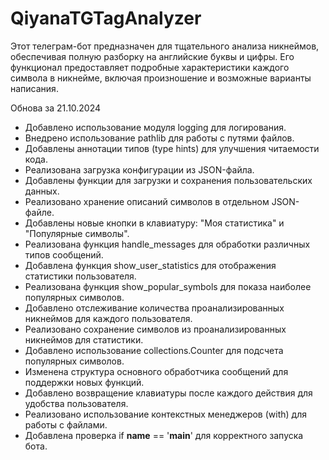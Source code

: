 # QiyanaTGTagAnalyzer
Этот телеграм-бот предназначен для тщательного анализа никнеймов, обеспечивая полную разборку на английские буквы и цифры. Его функционал предоставляет подробные характеристики каждого символа в никнейме, включая произношение и возможные варианты написания.

Обнова за 21.10.2024
- Добавлено использование модуля logging для логирования.
- Внедрено использование pathlib для работы с путями файлов.
- Добавлены аннотации типов (type hints) для улучшения читаемости кода.
- Реализована загрузка конфигурации из JSON-файла.
- Добавлены функции для загрузки и сохранения пользовательских данных.
- Реализовано хранение описаний символов в отдельном JSON-файле.
- Добавлены новые кнопки в клавиатуру: "Моя статистика" и "Популярные символы".
- Реализована функция handle_messages для обработки различных типов сообщений.
- Добавлена функция show_user_statistics для отображения статистики пользователя.
- Реализована функция show_popular_symbols для показа наиболее популярных символов.
- Добавлено отслеживание количества проанализированных никнеймов для каждого пользователя.
- Реализовано сохранение символов из проанализированных никнеймов для статистики.
- Добавлено использование collections.Counter для подсчета популярных символов.
- Изменена структура основного обработчика сообщений для поддержки новых функций.
- Добавлено возвращение клавиатуры после каждого действия для удобства пользователя.
- Реализовано использование контекстных менеджеров (with) для работы с файлами.
- Добавлена проверка if __name__ == '__main__' для корректного запуска бота.

